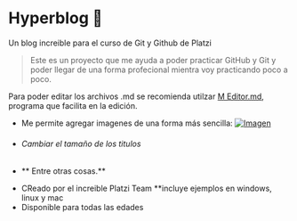 # Hyperblog 💚
Un blog increible para el curso de Git y Github de Platzi

> Este es un proyecto que me ayuda a poder practicar GitHub y Git y poder llegar de una forma profecional mientra voy practicando poco a poco.

Para poder editar los archivos .md se recomienda utilzar  [M Editor.md](https://pandao.github.io/editor.md/en.html "M Editor.md"), programa que facilita en la edición.

- Me permite agregar imagenes de una forma más sencilla: 
[![Imagen](https://i0.wp.com/codigoespagueti.com/wp-content/uploads/2014/06/GIF.gif?fit=640%2C360&quality=80&ssl=1 "Imagen")](http://https://i0.wp.com/codigoespagueti.com/wp-content/uploads/2014/06/GIF.gif?fit=640%2C360&quality=80&ssl=1 "Imagen")  

- ###### Cambiar el tamaño de los titulos
- ** Entre otras cosas.**



* CReado por el increible Platzi Team
**incluye ejemplos en windows, linux y mac
* Disponible para todas las edades